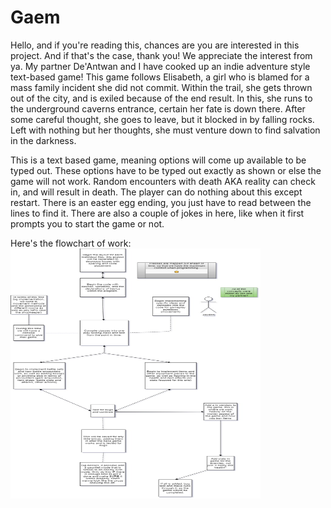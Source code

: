 # Gaem
Hello, and if you're reading this, chances are you are interested in this project. And if that's the case, thank you! We appreciate the interest from ya. My partner De'Antwan and I have cooked up an indie adventure style text-based game! This game follows Elisabeth, a girl who is blamed for a mass family incident she did not commit. Within the trail, she gets thrown out of the city, and is exiled because of the end result. In this, she runs to the underground caverns entrance, certain her fate is down there. After some careful thought, she goes to leave, but it blocked in by falling rocks. Left with nothing but her thoughts, she must venture down to find salvation in the darkness. 

This is a text based game, meaning options will come up available to be typed out. These options have to be typed out exactly as shown or else the game will not work. Random encounters with death AKA reality can check in, and will result in death. The player can do nothing about this except restart. There is an easter egg ending, you just have to read between the lines to find it. There are also a couple of jokes in here, like when it first prompts you to start the game or not.

Here's the flowchart of work: <img src= Gaem.jpg height = "400" width ="400">
